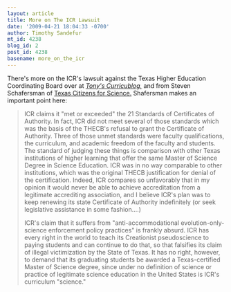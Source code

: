 ```yaml
---
layout: article
title: More on The ICR Lawsuit
date: '2009-04-21 18:04:33 -0700'
author: Timothy Sandefur
mt_id: 4238
blog_id: 2
post_id: 4238
basename: more_on_the_icr
---
```

There's more on the ICR's lawsuit against the Texas Higher Education Coordinating Board over at [_Tony's Curricublog,_](http://curricublog.wordpress.com/2009/04/21/icr-2009-lawsuit/) and from Steven Schafersman of [Texas Citizens for Science.](http://www.texscience.org/releases/icr/ICR-lawsuit-analysis-2009April20.htm) Shafersman makes an important point here:

> ICR claims it "met or exceeded" the 21 Standards of Certificates of Authority. In fact, ICR did not meet several of those standards which was the basis of the THECB's refusal to grant the Certificate of Authority. Three of those unmet standards were faculty qualifications, the curriculum, and academic freedom of the faculty and students. The standard of judging these things is comparison with other Texas institutions of higher learning that offer the same Master of Science Degree in Science Education. ICR was in no way comparable to other institutions, which was the original THECB justification for denial of the certification. Indeed, ICR compares so unfavorably that in my opinion it would never be able to achieve accreditation from a legitimate accrediting association, and I believe ICR's plan was to keep renewing its state Certificate of Authority indefinitely (or seek legislative assistance in some fashion....)
> 
> ICR's claim that it suffers from "anti-accommodational evolution-only-science enforcement policy practices" is frankly absurd. ICR has every right in the world to teach its Creationist pseudoscience to paying students and can continue to do that, so that falsifies its claim of illegal victimization by the State of Texas. It has no right, however, to demand that its graduating students be awarded a Texas-certified Master of Science degree, since under no definition of science or practice of legitimate science education in the United States is ICR's curriculum "science."
